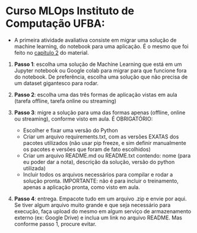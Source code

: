 # Curso MLOps Instituto de Computação UFBA: 

- A primeira atividade avaliativa consiste em migrar uma solução de machine learning, do notebook para uma aplicação. É o mesmo que foi feito no [capítulo 2](https://aurimrv.gitbook.io/pratica-devops-com-docker-para-machine-learning/id-2-desenvolvimento/2-1-do-notebook-para-aplicacao-parte-1) do material.

1. **Passo 1**: escolha uma solução de Machine Learning que está em um Jupyter notebook ou Google colab para migrar para que funcione fora do notebook. De preferência, escolha uma solução que não precisa de um dataset gigantesco para rodar.
2. **Passo 2**: escolha uma das três formas de aplicação vistas em aula (tarefa offline, tarefa online ou streaming)
3. **Passo 3**: migre a solução para uma das formas apenas (offline, online ou streaming), conforme visto em aula. É OBRIGATÓRIO:

   - Escolher e fixar uma versão do Python
   - Criar um arquivo requirements.txt, com as versões EXATAS dos pacotes utilizados (não usar pip freeze, e sim definir manualmente os pacotes e versões que foram de fato escolhidos)
   - Criar um arquivo README.md ou README.txt contendo: nome (para eu poder dar a nota), descrição da solução, versão do python utilizada)
   - Incluir todos os arquivos necessários para compilar e rodar a solução pronta. IMPORTANTE: não é para incluir o treinamento, apenas a aplicação pronta, como visto em aula.

4. **Passo 4**: entrega. Empacote tudo em um arquivo .zip e envie por aqui. Se tiver algum arquivo muito grande e que seja necessário para execução, faça upload do mesmo em algum serviço de armazenamento externo (ex: Google Drive) e inclua um link no arquivo README. Mas conforme passo 1, procure evitar.